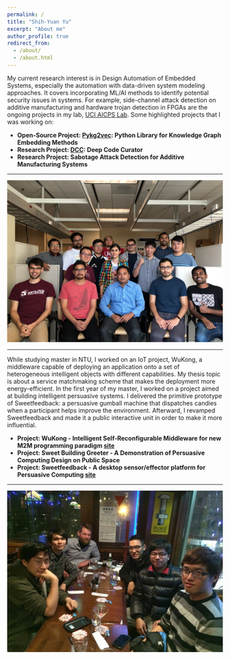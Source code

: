 ```yaml
---
permalink: /
title: "Shih-Yuan Yu"
excerpt: "About me"
author_profile: true
redirect_from: 
  - /about/
  - /about.html
---
```


My current research interest is in Design Automation of Embedded Systems, especially the automation with data-driven system modeling approaches. It covers incorporating ML/AI methods to identify potential security issues in systems. For example, side-channel attack detection on additive manufacturing and hardware trojan detection in FPGAs are the ongoing projects in my lab, [UCI AICPS Lab](http://aicps.eng.uci.edu/). Some highlighted projects that I was working on:
- **Open-Source Project: [Pykg2vec](https://github.com/Sujit-O/pykg2vec): Python Library for Knowledge Graph Embedding Methods**
- **Research Project: [DCC](https://github.com/deepcurator/DCC): Deep Code Curator**
- **Research Project: Sabotage Attack Detection for Additive Manufacturing Systems**

----

![Lab photo](/images/index.jpg)

----
While studying master in NTU, I worked on an IoT project, WuKong, a middleware capable of deploying an application onto a set of heterogeneous intelligent objects with different capabilities. My thesis topic is about a service matchmaking scheme that makes the deployment more energy-efficient. In the first year of my master, I worked on a project aimed at building intelligent persuasive systems. I delivered the primitive prototype of Sweetfeedback: a persuasive gumball machine that dispatches candies when a participant helps improve the environment. Afterward, I revamped Sweetfeedback and made it a public interactive unit in order to make it more influential.
- **Project: WuKong - Intelligent Self-Reconfigurable Middleware for new M2M programming paradigm [site](https://newslabntu.github.io/wukong4iox/)**
- **Project: Sweet Building Greeter - A Demonstration of Persuasive Computing Design on Public Space**
- **Project: Sweetfeedback - A desktop sensor/effector platform for Persuasive Computing [site](http://www.sweetfeedback.com/)**

----

![Lab photo](/images/iAgent_WuKong_reunion.jpg)